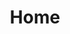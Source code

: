 ---
# Feel free to add content and custom Front Matter to this file.
# To modify the layout, see https://jekyllrb.com/docs/themes/#overriding-theme-defaults

layout: Post
feedformat: card
title: Home
permalink: /
---